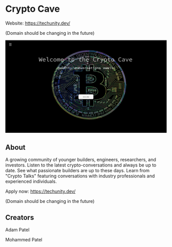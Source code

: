 # Crypto Cave

Website: https://techunity.dev/

(Domain should be changing in the future)

![Main Page](src/img/landing.JPG)


## About


A growing community of younger builders, engineers, researchers, and investors. Listen to the latest crypto-conversations and always be up to date. See what passionate builders are up to these days. Learn from "Crypto Talks" featuring conversations with industry professionals and experienced individuals. 


Apply now: https://techunity.dev/

(Domain should be changing in the future)


## Creators

Adam Patel

Mohammed Patel

